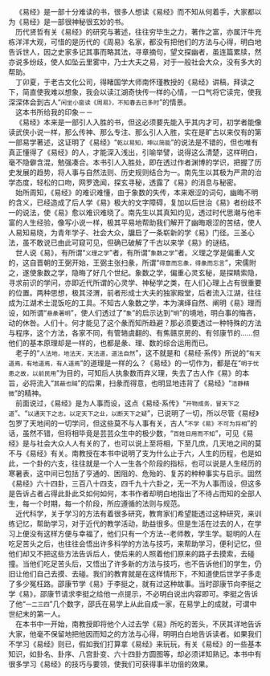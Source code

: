 &emsp;《易经》是一部十分难读的书，很多人想读《易经》而不知从何着手，大家都以为《易经》是一部很神秘很玄妙的书。<br>&emsp;历代贤哲有关《易经》的研究与著述，往往穷毕生之力，著作之富，亦属汗牛充栋洋洋大观，可惜的是历代的《周易》名家，都没有把他们的方法与心得，明白地告诉世人，因之史家多记其事而略其法，寻章摘句，望文探幽者，虽连篇累牍，然亦说多纷歧，使人如坠云里雾中，乃士大夫之易，对于一般社会大众，没有多大的帮助。<br>&emsp;丁卯夏，于老古文化公司，得睹国学大师南怀瑾教授的《易经》讲稿，拜读之下，简直使我难以想象，我会以读江湖奇快传一样的心情，一口气将它读完，使我深深体会到古人“``闲坐小窗读《周易》，不知春去已多时``”的情景。<br>&emsp;这本书所给我的印象－－<br>&emsp;《易经》本来是一部引人入胜的书，但这必须要先能入乎其内才可，初学者能像读武侠小说一样，那么传神、那么专注、那么引人入胜，实在是旷古以来仅有的第一部易学著述，这证明了《易经》“``乾以易知，坤以简能``”的说法是不错的，但也唯有真正懂得了《易经》的人，才能深入浅出，引喻举譬，说得这么清楚，这样明白，毫不隐僻含混，勉强凑合。本书引人入胜处，即在透过作者渊博的学识，把握了历史发展的趋势，将人事与自然法则、历史规则结合为一。南先生以其极为严肃的治学态度，轻松的口吻，网罗逸闻，探玄寻秘，透露了《易》的消息与秘密。<br>&emsp;始所周知，《易经》的难识难懂，由于象数的失传，本来艰涩的词句，幽晦不明的含义，已经造成了后人学《易》极大的文字障碍，复加以后世治《易》者纷歧不一的说法，使《易》愈以难识难晓了。南先生以其真知灼见，透过时代思潮与他丰富的人生经验，像写小说一样，极其平易地帮助我们解开了幽晦艰涩的苦结，使人人易知易晓，为青年学子、社会大众，牖启了一条崭新的学《易》门径。三圣心法，虽不敢说已由此可窥可见，但确已破解了千古以来学《易》的谜结。<br>&emsp;世人说《易》，有所谓“``义理之学``”者，有所谓“``象数之学``”者。义理之学是偏重人文的，这自晋朝的王弼开始，王弼主张扫彖，所谓“``得意而忘彖，得彖而忘言``”，宋儒附之，遂使象数之学，隐晦了好几个世纪。象数之学，偏重心灵玄秘，是探睛索隐，寻求前识的学问，亦即近代所谓的心灵学、神秘学之类，在人们心理上占有很重要的位置。两种思想，极其泾渭，前者形成士大夫的独家殿堂，后者流入江湖，往往成为江湖术士混饭吃的工具。不知古人象数之学，本为演绎自然、阐明《易》理而设，如所谓“``悬彖著明``”，使人们透过了“``象``”的启示达到“``明``”的境地，明白事的悔吝，动的休咎。人们十。何才能见了这个彖而知所趋避？那必须要透过一种特殊的方法与程序，这个方法，各家不同，有管辂虞翻的、有焦赣京房的、有邻康节的……但他们的基本原理却是一样的，也都是彖、理、数的综合运用而已。<br>&emsp;老子的“``人法地，地法天，天法道，道法自然``”，这不就是和《易经·系传》所说的“``有天道焉，有地道焉，有人道焉``”的道理是一样的么？《易经》的一切作为，都是在“``明于忧患之故，以前民用``”为目的，可知后人执象数而弃义理，失去了古人作《易》的本旨，必将流入“``其蔽也贼``”的后果，扫彖而得意，也明显地违背了《易经》“``洁静精微``”的精神。<br>&emsp;前面说过，《易经》是为人事而设，这点《易经·系传》“``开物成务，冒天下之道``”、“``以通天下之志，以定天下之业，以断天下之疑``”，已说明了一切，所以尽管《易经》包罗了天地间的一切学问，但这些莫不与人事有关，古人“``不学《易》不可为将相``”的话，虽然不错，但将相毕竟是芸芸众生中的极少数，“``百姓日用而不知``”，可见《易经》是与社会大众人人有关的了，也可以说上至将相，下至几庶，几天地之间的莫不与《易经》有关。南教授在本书中说明了支为什么止于六，人生的历程，也是如此，一个卦的六支，往往就是一个人一生各个阶段的指标，也可以说是人生经历的寒暑表，这中间已包括了亨通的、困阻的、危殆的、复苏的种种事实与启示。固然《易经》六十四卦，三百八十四支，四千九十六卦之，无一不为人事而设，但这多是告诉占者占得此卦此爻如何如何，本书作者却明白地指出了不待占而知的全部人生，每一个时期，每一个阶段，所应遵循的法则与规范。<br>&emsp;近代科学，关于学习的方法有着很多研究，教育家们希望能透过这种研究，来训练记忆，帮助学习，对于近代的教学活动，助益很多。但是生活在过去的人，在学习上便没有这样方便与幸福了，他们只有一个方法--老师教，学生学。聪明的人在吃足苦头之后，也往往会悟出许多科学的方法与技巧，来帮助学习，便利记忆，但他们却又不把这些方法告诉后人，使后来的人照着他们原来的路子去摸索，去碰撞。当他们吃足苦头后，又悟出了许多新的方法与技巧，也不告诉他们的学生，仍旧让他们自己去摸、去碰。我们的教育就是在这样情形下，不知道使后世学子多走了多少冤枉路。邵康节学《易》于李挺之，就有过这种故事。当时邵康节向李挺之学《易》，邵康节请求李挺之给他一点提示，不必明白说出内容即可。李挺之告诉了他“``一二三四``”几个数字，邵氏在易学上从此自成一家，在易学上的成就，可谓中世纪末的第一人。<br>&emsp;在本书中一开始，南教授即将他个人过去学《易》所吃的苦头，不厌其详地告诉大家，他毫不保留地把他因而知之的方法与心得，明明白白地告诉读者。如果我们不学习《易经》则已，假如我们打算拿《易经》来玩玩，有关《易经》的一些基本知识，如卦名、卦序、八宫卦变、六十四卦方圆图等，却必须详知熟记。本书中有很多学习《易经》的技巧与要领，使我们可获得事半功倍的效果。<br>